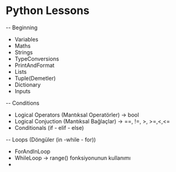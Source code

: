 # Python Lessons

-- Beginning

- Variables
- Maths
- Strings
- TypeConversions
- PrintAndFormat
- Lists
- Tuple(Demetler)
- Dictionary
- Inputs

-- Conditions
- Logical Operators (Mantıksal Operatörler) -> bool
- Logical Conjuction (Mantıksal Bağlaçlar) -> ==, !=, >, >=,<,<=
- Conditionals (if - elif - else)

-- Loops (Döngüler (in -while - for))
- ForAndInLoop
- WhileLoop -> range() fonksiyonunun kullanımı
- 